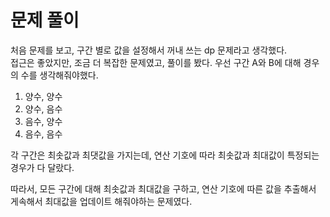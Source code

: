 # 문제 풀이
처음 문제를 보고, 구간 별로 값을 설정해서 꺼내 쓰는 dp 문제라고 생각했다.   
접근은 좋았지만, 조금 더 복잡한 문제였고, 풀이를 봤다.
우선 구간 A와 B에 대해 경우의 수를 생각해줘야했다.
1. 양수, 양수
2. 양수, 음수
3. 음수, 양수
4. 음수, 음수

각 구간은 최솟값과 최댓값을 가지는데, 연산 기호에 따라 최솟값과 최대값이 특정되는 경우가 다 달랐다.

따라서, 모든 구간에 대해 최솟값과 최대값을 구하고, 연산 기호에 따른 값을 추출해서 게속해서 최대값을 업데이트 해줘야하는 문제였다.


